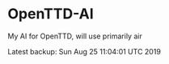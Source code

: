 # OpenTTD-AI
My AI for OpenTTD, will use primarily air

Latest backup: Sun Aug 25 11:04:01 UTC 2019
